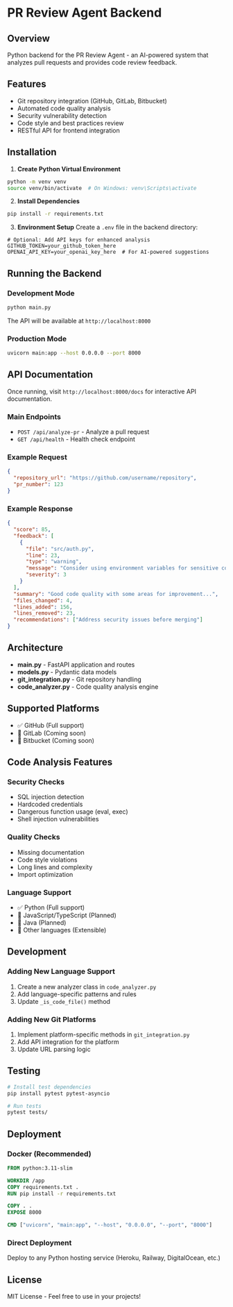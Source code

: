 # PR Review Agent Backend

## Overview
Python backend for the PR Review Agent - an AI-powered system that analyzes pull requests and provides code review feedback.

## Features
- Git repository integration (GitHub, GitLab, Bitbucket)
- Automated code quality analysis
- Security vulnerability detection
- Code style and best practices review
- RESTful API for frontend integration

## Installation

1. **Create Python Virtual Environment**
```bash
python -m venv venv
source venv/bin/activate  # On Windows: venv\Scripts\activate
```

2. **Install Dependencies**
```bash
pip install -r requirements.txt
```

3. **Environment Setup**
Create a `.env` file in the backend directory:
```env
# Optional: Add API keys for enhanced analysis
GITHUB_TOKEN=your_github_token_here
OPENAI_API_KEY=your_openai_key_here  # For AI-powered suggestions
```

## Running the Backend

### Development Mode
```bash
python main.py
```
The API will be available at `http://localhost:8000`

### Production Mode
```bash
uvicorn main:app --host 0.0.0.0 --port 8000
```

## API Documentation

Once running, visit `http://localhost:8000/docs` for interactive API documentation.

### Main Endpoints

- `POST /api/analyze-pr` - Analyze a pull request
- `GET /api/health` - Health check endpoint

### Example Request
```json
{
  "repository_url": "https://github.com/username/repository",
  "pr_number": 123
}
```

### Example Response
```json
{
  "score": 85,
  "feedback": [
    {
      "file": "src/auth.py",
      "line": 23,
      "type": "warning",
      "message": "Consider using environment variables for sensitive configuration",
      "severity": 3
    }
  ],
  "summary": "Good code quality with some areas for improvement...",
  "files_changed": 4,
  "lines_added": 156,
  "lines_removed": 23,
  "recommendations": ["Address security issues before merging"]
}
```

## Architecture

- **main.py** - FastAPI application and routes
- **models.py** - Pydantic data models
- **git_integration.py** - Git repository handling
- **code_analyzer.py** - Code quality analysis engine

## Supported Platforms

- ✅ GitHub (Full support)
- 🚧 GitLab (Coming soon)
- 🚧 Bitbucket (Coming soon)

## Code Analysis Features

### Security Checks
- SQL injection detection
- Hardcoded credentials
- Dangerous function usage (eval, exec)
- Shell injection vulnerabilities

### Quality Checks
- Missing documentation
- Code style violations
- Long lines and complexity
- Import optimization

### Language Support
- ✅ Python (Full support)
- 🚧 JavaScript/TypeScript (Planned)
- 🚧 Java (Planned)
- 🚧 Other languages (Extensible)

## Development

### Adding New Language Support
1. Create a new analyzer class in `code_analyzer.py`
2. Add language-specific patterns and rules
3. Update `_is_code_file()` method

### Adding New Git Platforms
1. Implement platform-specific methods in `git_integration.py`
2. Add API integration for the platform
3. Update URL parsing logic

## Testing

```bash
# Install test dependencies
pip install pytest pytest-asyncio

# Run tests
pytest tests/
```

## Deployment

### Docker (Recommended)
```dockerfile
FROM python:3.11-slim

WORKDIR /app
COPY requirements.txt .
RUN pip install -r requirements.txt

COPY . .
EXPOSE 8000

CMD ["uvicorn", "main:app", "--host", "0.0.0.0", "--port", "8000"]
```

### Direct Deployment
Deploy to any Python hosting service (Heroku, Railway, DigitalOcean, etc.)

## License
MIT License - Feel free to use in your projects!